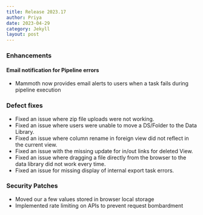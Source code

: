 ```yaml
---
title: Release 2023.17
author: Priya
date: 2023-04-29
category: Jekyll
layout: post
---
```


### Enhancements

#### Email notification for Pipeline errors
* Mammoth now provides email alerts to users when a task fails during pipeline execution


### Defect fixes

* Fixed an issue where zip file uploads were not working.
* Fixed an issue where users were unable to move a DS/Folder to the Data Library.
* Fixed an issue where column rename in foreign view did not reflect in the current view.
* Fixed an issue with the missing update for in/out links for deleted View.
* Fixed an issue where dragging a file directly from the browser to the data library did not work every time.
* Fixed an issue for missing display of internal export task errors.

### Security Patches

* Moved our a few values stored in browser local storage
* Implemented rate limiting on APIs to prevent request bombardment

